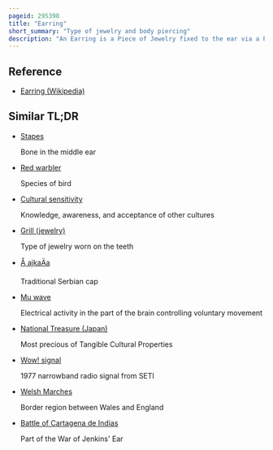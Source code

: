 ```yaml
---
pageid: 295398
title: "Earring"
short_summary: "Type of jewelry and body piercing"
description: "An Earring is a Piece of Jewelry fixed to the ear via a Piercing in the Earlobe or an other external Part of the Ear or less often another Means. Earrings have been worn by People from different Civilizations and historical Periods often with cultural Significance."
---
```


## Reference

- [Earring (Wikipedia)](https://en.wikipedia.org/?curid=295398)

## Similar TL;DR

- [Stapes](/tldr/en/stapes)

  Bone in the middle ear

- [Red warbler](/tldr/en/red-warbler)

  Species of bird

- [Cultural sensitivity](/tldr/en/cultural-sensitivity)

  Knowledge, awareness, and acceptance of other cultures

- [Grill (jewelry)](/tldr/en/grill-jewelry)

  Type of jewelry worn on the teeth

- [Å ajkaÄa](/tldr/en/sajkaca)

  Traditional Serbian cap

- [Mu wave](/tldr/en/mu-wave)

  Electrical activity in the part of the brain controlling voluntary movement

- [National Treasure (Japan)](/tldr/en/national-treasure-japan)

  Most precious of Tangible Cultural Properties

- [Wow! signal](/tldr/en/wow-signal)

  1977 narrowband radio signal from SETI

- [Welsh Marches](/tldr/en/welsh-marches)

  Border region between Wales and England

- [Battle of Cartagena de Indias](/tldr/en/battle-of-cartagena-de-indias)

  Part of the War of Jenkins' Ear
